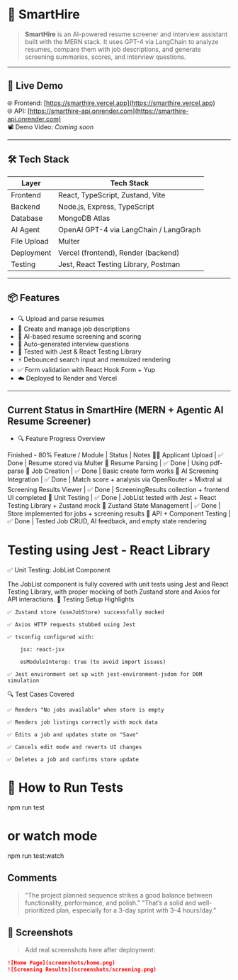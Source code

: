 # 🧠 SmartHire

> **SmartHire** is an AI-powered resume screener and interview assistant built with the MERN stack. It uses GPT-4 via LangChain to analyze resumes, compare them with job descriptions, and generate screening summaries, scores, and interview questions.

---

## 🚀 Live Demo

🌐 Frontend: [https://smarthire.vercel.app](https://smarthire.vercel.app)  
🌐 API: [https://smarthire-api.onrender.com](https://smarthire-api.onrender.com)  
📽️ Demo Video: _Coming soon_

---

## 🛠️ Tech Stack

| Layer       | Tech Stack                             |
| ----------- | -------------------------------------- |
| Frontend    | React, TypeScript, Zustand, Vite       |
| Backend     | Node.js, Express, TypeScript           |
| Database    | MongoDB Atlas                          |
| AI Agent    | OpenAI GPT-4 via LangChain / LangGraph |
| File Upload | Multer                                 |
| Deployment  | Vercel (frontend), Render (backend)    |
| Testing     | Jest, React Testing Library, Postman   |

---

## 📦 Features

- 🔍 Upload and parse resumes
- 📌 Create and manage job descriptions
- 🧠 AI-based resume screening and scoring
- 📝 Auto-generated interview questions
- 🧪 Tested with Jest & React Testing Library
- ⚡️ Debounced search input and memoized rendering
- ✅ Form validation with React Hook Form + Yup
- ☁️ Deployed to Render and Vercel

---

## Current Status in SmartHire (MERN + Agentic AI Resume Screener)

- 🔍 Feature Progress Overview

Finished - 80%
Feature / Module | Status | Notes
🧑‍💼 Applicant Upload | ✅ Done | Resume stored via Multer
📄 Resume Parsing | ✅ Done | Using pdf-parse
💼 Job Creation | ✅ Done | Basic create form works
🤖 AI Screening Integration | ✅ Done | Match score + analysis via OpenRouter + Mixtral
📊 Screening Results Viewer | ✅ Done | ScreeningResults collection + frontend UI completed
🔬 Unit Testing | ✅ Done | JobList tested with Jest + React Testing Library + Zustand mock
🧠 Zustand State Management | ✅ Done | Store implemented for jobs + screening results
🧪 API + Component Testing | ✅ Done | Tested Job CRUD, AI feedback, and empty state rendering

# Testing using Jest - React Library

✅ Unit Testing: JobList Component

The JobList component is fully covered with unit tests using Jest and React Testing Library, with proper mocking of both Zustand store and Axios for API interactions.
🧪 Testing Setup Highlights

    ✅ Zustand store (useJobStore) successfully mocked

    ✅ Axios HTTP requests stubbed using Jest

    ✅ tsconfig configured with:

        jsx: react-jsx

        esModuleInterop: true (to avoid import issues)

    ✅ Jest environment set up with jest-environment-jsdom for DOM simulation

🔍 Test Cases Covered

    ✅ Renders "No jobs available" when store is empty

    ✅ Renders job listings correctly with mock data

    ✅ Edits a job and updates state on "Save"

    ✅ Cancels edit mode and reverts UI changes

    ✅ Deletes a job and confirms store update

# 🧪 How to Run Tests

npm run test

# or watch mode

npm run test:watch

## Comments

> "The project planned sequence strikes a good balance between functionality, performance, and polish."
> "That’s a solid and well-prioritized plan, especially for a 3-day sprint with 3–4 hours/day."

## 📸 Screenshots

> Add real screenshots here after deployment:

```md
![Home Page](screenshots/home.png)
![Screening Results](screenshots/screening.png)
```
